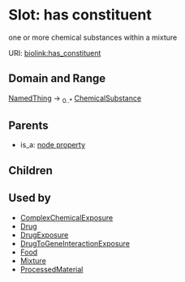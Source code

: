 
# Slot: has constituent


one or more chemical substances within a mixture

URI: [biolink:has_constituent](https://w3id.org/biolink/vocab/has_constituent)


## Domain and Range

[NamedThing](NamedThing.md) &#8594;  <sub>0..\*</sub> [ChemicalSubstance](ChemicalSubstance.md)

## Parents

 *  is_a: [node property](node_property.md)

## Children


## Used by

 * [ComplexChemicalExposure](ComplexChemicalExposure.md)
 * [Drug](Drug.md)
 * [DrugExposure](DrugExposure.md)
 * [DrugToGeneInteractionExposure](DrugToGeneInteractionExposure.md)
 * [Food](Food.md)
 * [Mixture](Mixture.md)
 * [ProcessedMaterial](ProcessedMaterial.md)
